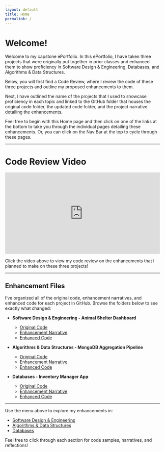 ```yaml
---
layout: default
title: Home
permalink: /
---
```


# Welcome!

Welcome to my capstone ePortfolio. In this ePortfolio, I have taken three projects that were originally put together in prior classes and enhanced them to show proficiency in Software Design & Engineering, Databases, and Algorithms & Data Structures.

Below, you will first find a Code Review, where I review the code of these three projects and outline my proposed enhancements to them.

Next, I have outlined the name of the projects that I used to showcase proficiency in each topic and linked to the GitHub folder that houses the original code folder, the updated code folder, and the project narrative detailing the enhancements.

Feel free to begin with this Home page and then click on one of the links at the bottom to take you through the individual pages detailing these enhancements. Or, you can click on the Nav Bar at the top to cycle through these pages.

---

# Code Review Video

<div style="padding:52.73% 0 0 0;position:relative;">
  <iframe 
    src="https://player.vimeo.com/video/1095197005?h=6dfde52980&amp;badge=0&amp;autopause=0&amp;player_id=0&amp;app_id=58479" 
    frameborder="0" 
    allow="autoplay; fullscreen; picture-in-picture; clipboard-write; encrypted-media; web-share" 
    style="position:absolute;top:0;left:0;width:100%;height:100%;" 
    title="CS499 Code Review Module Two">
  </iframe>
</div>
<script src="https://player.vimeo.com/api/player.js"></script>

Click the video above to view my code review on the enhancements that I planned to make on these three projects!

---

## Enhancement Files

I’ve organized all of the original code, enhancement narratives, and enhanced code for each project in GitHub. Browse the folders below to see exactly what changed:

- **Software Design & Engineering - Animal Shelter Dashboard**  
  - [Original Code](https://github.com/jhatz222/jhatz222.github.io/tree/main/enhancement-files/Animal%20Shelter%20Dashboard/Original%20Code)  
  - [Enhancement Narrative](https://github.com/jhatz222/jhatz222.github.io/tree/main/enhancement-files/Animal%20Shelter%20Dashboard/Enhancement%20Narrative)  
  - [Enhanced Code](https://github.com/jhatz222/jhatz222.github.io/tree/main/enhancement-files/Animal%20Shelter%20Dashboard/Enhanced%20Code)

- **Algorithms & Data Structures - MongoDB Aggregation Pipeline**  
  - [Original Code](https://github.com/jhatz222/jhatz222.github.io/tree/main/enhancement-files/MongoDB%20Aggregation%20Pipeline/Original%20Code)  
  - [Enhancement Narrative](https://github.com/jhatz222/jhatz222.github.io/tree/main/enhancement-files/MongoDB%20Aggregation%20Pipeline/Enhancement%20Narrative)  
  - [Enhanced Code](https://github.com/jhatz222/jhatz222.github.io/tree/main/enhancement-files/MongoDB%20Aggregation%20Pipeline/Enhanced%20Code)

- **Databases - Inventory Manager App**  
  - [Original Code](https://github.com/jhatz222/jhatz222.github.io/tree/main/enhancement-files/Inventory%20Manager%20App/Original%20Code)  
  - [Enhancement Narrative](https://github.com/jhatz222/jhatz222.github.io/tree/main/enhancement-files/Inventory%20Manager%20App/Enhancement%20Narrative)  
  - [Enhanced Code](https://github.com/jhatz222/jhatz222.github.io/tree/main/enhancement-files/Inventory%20Manager%20App/Enhanced%20Code)

---


Use the menu above to explore my enhancements in:

- [Software Design & Engineering](/software-design)
- [Algorithms & Data Structures](/algorithms-data-structures)
- [Databases](/databases)

Feel free to click through each section for code samples, narratives, and reflections!
